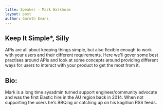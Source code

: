 ```yaml
---
title: Speaker - Mark Walkholm
layout: post
author: Gareth Evans
---
```


## Keep It Simple*, Silly
 
APIs are all about keeping things simple, but also flexible enough to work with your users and their different requirements. Here we'll gover some best practises around APIs and look at some concepts around providing different ways for users to interact with your product to get the most from it.

## Bio:

Mark is a long time sysadmin turned support engineer/community advocate and was the first Elastic hire in the AU region back in 2014. When not supporting the users he's BBQing or catching up on his kagillion RSS feeds.
